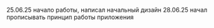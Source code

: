 25.06.25 начало работы, написал начальный дизайн
28.06.25 начал прописывать принцип работы приложения
